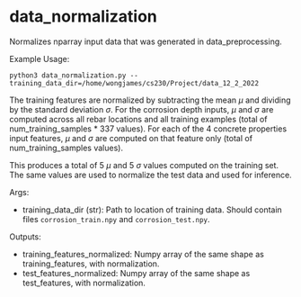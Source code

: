 # data_normalization

Normalizes nparray input data that was generated in data_preprocessing.

Example Usage:
```
python3 data_normalization.py --training_data_dir=/home/wongjames/cs230/Project/data_12_2_2022
```

The training features are normalized by subtracting the mean $\mu$ and dividing by the standard deviation $\sigma$. For the corrosion depth inputs, $\mu$ and $\sigma$ are computed across all rebar locations and all training examples (total of num_training_samples * 337 values). For each of the 4 concrete properties input features, $\mu$ and $\sigma$ are computed on that feature only (total of num_training_samples values).

This produces a total of 5 $\mu$ and 5 $\sigma$ values computed on the training set. The same values are used to normalize the test data and used for inference.

Args:
- training_data_dir (str): Path to location of training data. Should contain files `corrosion_train.npy` and `corrosion_test.npy`.

Outputs: 
- training_features_normalized: Numpy array of the same shape as training_features, with normalization.
- test_features_normalized: Numpy array of the same shape as test_features, with normalization.
